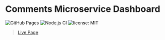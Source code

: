 # Comments Microservice Dashboard

![GitHub Pages](https://github.com/microapidev/comment-microapi-admin-dashboard/workflows/GitHub%20Pages/badge.svg?branch=master) ![Node.js CI](https://github.com/microapidev/comment-microapi-admin-dashboard/workflows/Node.js%20CI/badge.svg?branch=master) ![license: MIT](https://img.shields.io/github/license/microapidev/comment-microapi-admin-dashboard)

> [Live Page](https://microapidev.github.io/comment-microapi-admin-dashboard)
